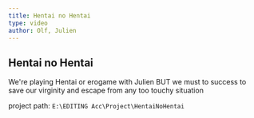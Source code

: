 ```yaml
---
title: Hentai no Hentai
type: video
author: Olf, Julien
---
```


## Hentai no Hentai

We're playing Hentai or erogame with Julien BUT we must to success to save our virginity and escape from any too touchy situation

project path: `E:\EDITING Acc\Project\HentaiNoHentai`
